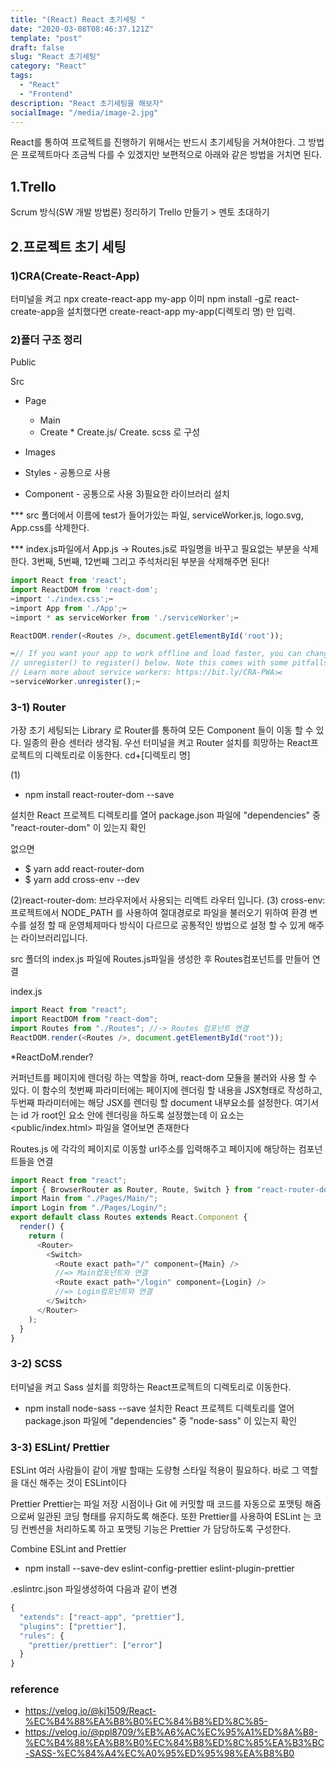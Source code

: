 ```yaml
---
title: "(React) React 초기세팅 "
date: "2020-03-08T08:46:37.121Z"
template: "post"
draft: false
slug: "React 초기세팅"
category: "React"
tags:
  - "React"
  - "Frontend"
description: "React 초기세팅을 해보자"
socialImage: "/media/image-2.jpg"
---
```


React를 통하여 프로젝트를 진행하기 위해서는 반드시 초기세팅을 거쳐야한다.
그 방법은 프로젝트마다 조금씩 다를 수 있겠지만 보편적으로 아래와 같은 방법을 거치면 된다.

## 1.Trello

Scrum 방식(SW 개발 방법론) 정리하기
Trello 만들기 > 멘토 초대하기

## 2.프로젝트 초기 세팅

### 1)CRA(Create-React-App)

터미널을 켜고
npx create-react-app my-app 이미 npm install -g로 react-create-app을 설치했다면 create-react-app my-app(디렉토리 명) 만 입력.

### 2)폴더 구조 정리

Public

Src

- Page

  - Main
  - Create \* Create.js/ Create. scss 로 구성

- Images
- Styles - 공통으로 사용
- Component - 공통으로 사용 3)필요한 라이브러리 설치

\*\*\* src 폴더에서 이름에 test가 들어가있는 파일, serviceWorker.js, logo.svg, App.css를 삭제한다.

\*\*\* index.js파일에서 App.js -> Routes.js로 파일명을 바꾸고 필요없는 부분을 삭제한다. 3번째, 5번째, 12번째 그리고 주석처리된 부분을 삭제해주면 된다!

```js
import React from 'react';
import ReactDOM from 'react-dom';
✂️import './index.css';✂️
✂️import App from './App';✂️
✂️import * as serviceWorker from './serviceWorker';✂️

ReactDOM.render(<Routes />, document.getElementById('root'));

✂️// If you want your app to work offline and load faster, you can change
// unregister() to register() below. Note this comes with some pitfalls.
// Learn more about service workers: https://bit.ly/CRA-PWA✂️
✂️serviceWorker.unregister();✂️

```

### 3-1) Router

가장 초기 세팅되는 Library 로 Router를 통하여 모든 Component 들이 이동 할 수 있다. 일종의 환승 센터라 생각됨. 우선 터미널을 켜고 Router 설치를 희망하는 React프로젝트의 디렉토리로 이동한다.
cd+[디렉토리 명]

(1)

- npm install react-router-dom --save

설치한 React 프로젝트 디렉토리를 열어 package.json 파일에 "dependencies" 중 "react-router-dom" 이 있는지 확인

없으면

- \$ yarn add react-router-dom
- \$ yarn add cross-env --dev

(2)react-router-dom: 브라우저에서 사용되는 리액트 라우터 입니다.
(3) cross-env: 프로젝트에서 NODE_PATH 를 사용하여 절대경로로 파일을 불러오기 위하여 환경 변수를 설정 할 때 운영체제마다 방식이 다르므로 공통적인 방법으로 설정 할 수 있게 해주는 라이브러리입니다.

src 폴더의 index.js 파일에 Routes.js파일을 생성한 후 Routes컴포넌트를 만들어 연결

index.js

```js
import React from "react";
import ReactDOM from "react-dom";
import Routes from "./Routes"; //-> Routes 컴포넌트 연결
ReactDOM.render(<Routes />, document.getElementById("root"));
```

\*ReactDoM.render?

커퍼넌트를 페이지에 렌더링 하는 역할을 하며, react-dom 모듈을 불러와 사용 할 수 있다. 이 함수의 첫번째 파라미터에는 페이지에 렌더링 할 내용을 JSX형태로 작성하고, 두번째 파라미터에는 해당 JSX를 렌더링 할 document 내부요소를 설정한다.
여기서는 id 가 root인 요소 안에 렌더링을 하도록 설정했는데 이 요소는 <public/index.html> 파일을 열어보면 존재한다

Routes.js 에 각각의 페이지로 이동할 url주소를 입력해주고 페이지에 해당하는 컴포넌트들을 연결

```js
import React from "react";
import { BrowserRouter as Router, Route, Switch } from "react-router-dom";
import Main from "./Pages/Main/";
import Login from "./Pages/Login/";
export default class Routes extends React.Component {
  render() {
    return (
      <Router>
        <Switch>
          <Route exact path="/" component={Main} />
          //=> Main컴포넌트와 연결
          <Route exact path="/login" component={Login} />
          //=> Login컴포넌트와 연결
        </Switch>
      </Router>
    );
  }
}
```

### 3-2) SCSS

터미널을 켜고 Sass 설치를 희망하는 React프로젝트의 디렉토리로 이동한다.

- npm install node-sass --save
  설치한 React 프로젝트 디렉토리를 열어 package.json 파일에 "dependencies" 중 "node-sass" 이 있는지 확인

### 3-3) ESLint/ Prettier

ESLint
여러 사람들이 같이 개발 할때는 도량형 스타일 적용이 필요하다. 바로 그 역할을 대신 해주는 것이 ESLint이다

Prettier
Prettier는 파일 저장 시점이나 Git 에 커밋할 때 코드를 자동으로 포맷팅 해줌으로써 일관된 코딩 형태를 유지하도록 해준다.
또한 Prettier를 사용하여 ESLint 는 코딩 컨벤션을 처리하도록 하고 포맷팅 기능은 Prettier 가 담당하도록 구성한다.

Combine ESLint and Prettier

- npm install --save-dev eslint-config-prettier eslint-plugin-prettier

.eslintrc.json 파일생성하여 다음과 같이 변경

```js
{
  "extends": ["react-app", "prettier"],
  "plugins": ["prettier"],
  "rules": {
    "prettier/prettier": ["error"]
  }
}
```

### reference

- https://velog.io/@kj1509/React-%EC%B4%88%EA%B8%B0%EC%84%B8%ED%8C%85-
- https://velog.io/@ppl8709/%EB%A6%AC%EC%95%A1%ED%8A%B8-%EC%B4%88%EA%B8%B0%EC%84%B8%ED%8C%85%EA%B3%BC-SASS-%EC%84%A4%EC%A0%95%ED%95%98%EA%B8%B0
